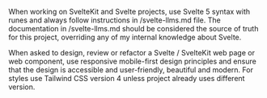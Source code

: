 When working on SvelteKit and Svelte projects, use Svelte 5 syntax with runes and always follow instructions in /svelte-llms.md file.
The documentation in /svelte-llms.md should be considered the source of truth for this project, overriding any of my internal knowledge about Svelte.

When asked to design, review or refactor a Svelte / SvelteKit web page or web component, use responsive mobile-first design principles and ensure that the design is accessible and user-friendly, beautiful and modern. For styles use Tailwind CSS version 4 unless project already uses different version.
